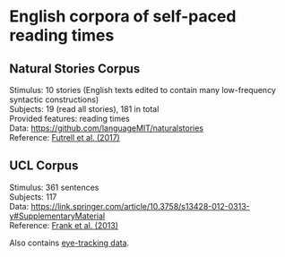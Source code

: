 # English corpora of self-paced reading times

## Natural Stories Corpus

Stimulus: 10 stories (English texts edited to contain many low-frequency syntactic constructions)  
Subjects: 19 (read all stories), 181 in total  
Provided features: reading times  
Data: https://github.com/languageMIT/naturalstories  
Reference: [Futrell et al. (2017)](https://arxiv.org/abs/1708.05763)  

## UCL Corpus

Stimulus: 361 sentences  
Subjects: 117  
Data: https://link.springer.com/article/10.3758/s13428-012-0313-y#SupplementaryMaterial  
Reference: [Frank et al. (2013)](https://link.springer.com/article/10.3758/s13428-012-0313-y)

Also contains [eye-tracking data](https://github.com/norahollenstein/cognitiveNLP-dataCollection/blob/master/eye-tracking/english/README.md#ucl-corpus).
